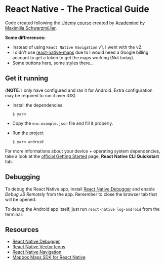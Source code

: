 # React Native - The Practical Guide

Code created following the [Udemy course](https://www.udemy.com/react-native-the-practical-guide/) created by [Academind](https://www.academind.com/) by [Maximilia Schwarzmüller](https://twitter.com/maxedapps).

**Some diffrerences:**

- Instead of using `React Native Navigation` v1, I went with the v2.
- I didn't use [react-native-maps](https://github.com/react-native-community/react-native-maps) due to I would need a Google billing account to get a token to get the maps working (Not today).
- Some buttons here, some styles there...

## Get it running

(**NOTE**: I only have configured and ran it for Android. Extra configuration may be required to run it over iOS).

- Install the dependencies.

      $ yarn

- Copy the `env.example.json` file and fill it properly.
- Run the project

      $ yarn android

For more informations about your device + operating system dependencies, take a look at the [official Getting Started](https://facebook.github.io/react-native/docs/getting-started.html) page, **React Native CLI Quickstart** tab.

## Debugging

To debug the React Native app, install [React Native Debugger](https://github.com/jhen0409/react-native-debugger) and enable *Debug JS Remotely* from the app. Remember to close the browser tab that will be opened.

To debug the Android app itself, just run `react-native log-android` from the terminal.

## Resources

* [React Native Debugger](https://github.com/jhen0409/react-native-debugger)
* [React Native Vector Icons](https://github.com/oblador/react-native-vector-icons)
* [React Native Navigation](https://github.com/wix/react-native-navigation)
* [Mapbox Maps SDK for React Native](https://github.com/nitaliano/react-native-mapbox-gl)
